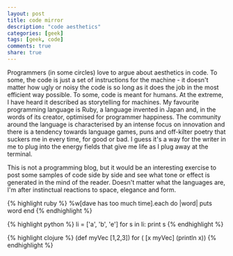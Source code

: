 ```yaml
---
layout: post
title: code mirror
description: "code aesthetics"
categories: [geek]
tags: [geek, code]
comments: true
share: true
---
```


Programmers (in some circles) love to argue about aesthetics in code. To some, the code is just a set of instructions for the machine - it doesn't
matter how ugly or noisy the code is so long as it does the job in the most
efficient way possible. To some, code is meant for humans. At the extreme, I
have heard it described as storytelling for machines. My favourite programming language is Ruby, a language invented in Japan and, in the words
of its creator, optimised for programmer happiness. The community around the
language is characterised by an intense focus on innovation and there is a tendency towards language games, puns and off-kilter poetry that suckers me
in every time, for good or bad. I guess it's a way for the writer in me to
plug into the energy fields that give me life as I plug away at the terminal.

This is not a programming blog, but it would be an interesting exercise to post some samples of code side by side and see what tone or effect is generated in the mind of the reader. Doesn't matter what the languages are,
I'm after instinctual reactions to space, elegance and form.

{% highlight ruby %}
%w[dave has too much time].each do |word|
  puts word
end
{% endhighlight %}

{% highlight python %}
li = ['a', 'b', 'e']
for s in li:
  print s
{% endhighlight %}

{% highlight clojure %}
(def myVec [1,2,3])
for ( [x myVec] (println x))
{% endhighlight %}
